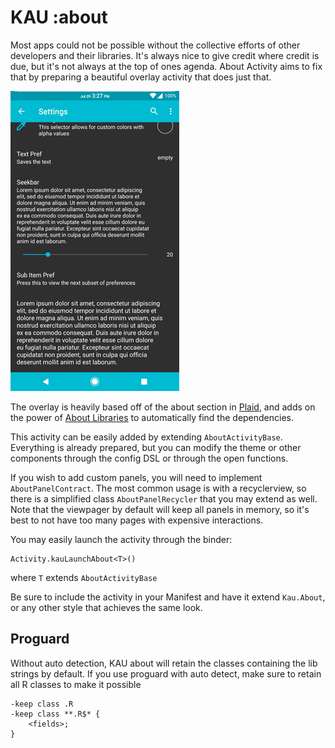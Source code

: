 # KAU :about

Most apps could not be possible without the collective efforts of other developers and their libraries.
It's always nice to give credit where credit is due, but it's not always at the top of ones agenda.
About Activity aims to fix that by preparing a beautiful overlay activity that does just that.

![About Activity Gif](https://raw.githubusercontent.com/AllanWang/Storage-Hub/master/kau/kau_about_activity.gif)

The overlay is heavily based off of the about section in [Plaid](https://github.com/nickbutcher/plaid),
and adds on the power of [About Libraries](https://github.com/mikepenz/AboutLibraries) to automatically find the dependencies.

This activity can be easily added by extending `AboutActivityBase`.
Everything is already prepared, but you can modify the theme or other components through the config DSL or through the open functions.

If you wish to add custom panels, you will need to implement `AboutPanelContract`. 
The most common usage is with a recyclerview, so there is a simplified class `AboutPanelRecycler` that you may extend as well.
Note that the viewpager by default will keep all panels in memory, so it's best to not have too many pages with expensive interactions.

You may easily launch the activity through the binder:
```
Activity.kauLaunchAbout<T>()
```
where `T` extends `AboutActivityBase`

Be sure to include the activity in your Manifest and have it extend `Kau.About`, or any other style that achieves the same look.

## Proguard

Without auto detection, KAU about will retain the classes containing the lib strings by default.
If you use proguard with auto detect, make sure to retain all R classes to make it possible

```
-keep class .R
-keep class **.R$* {
    <fields>;
}
```